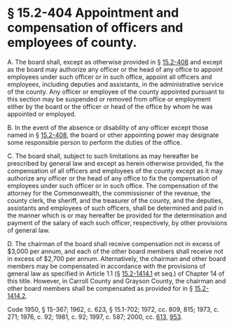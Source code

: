 # § 15.2-404 Appointment and compensation of officers and employees of county.

<p>A. The board shall, except as otherwise provided in § <a href='http://law.lis.virginia.gov/vacode/15.2-408/'>15.2-408</a> and except as the board may authorize any officer or the head of any office to appoint employees under such officer or in such office, appoint all officers and employees, including deputies and assistants, in the administrative service of the county. Any officer or employee of the county appointed pursuant to this section may be suspended or removed from office or employment either by the board or the officer or head of the office by whom he was appointed or employed.</p><p>B. In the event of the absence or disability of any officer except those named in § <a href='http://law.lis.virginia.gov/vacode/15.2-408/'>15.2-408</a>, the board or other appointing power may designate some responsible person to perform the duties of the office.</p><p>C. The board shall, subject to such limitations as may hereafter be prescribed by general law and except as herein otherwise provided, fix the compensation of all officers and employees of the county except as it may authorize any officer or the head of any office to fix the compensation of employees under such officer or in such office. The compensation of the attorney for the Commonwealth, the commissioner of the revenue, the county clerk, the sheriff, and the treasurer of the county, and the deputies, assistants and employees of such officers, shall be determined and paid in the manner which is or may hereafter be provided for the determination and payment of the salary of each such officer, respectively, by other provisions of general law.</p><p>D. The chairman of the board shall receive compensation not in excess of $3,000 per annum, and each of the other board members shall receive not in excess of $2,700 per annum. Alternatively, the chairman and other board members may be compensated in accordance with the provisions of general law as specified in Article 1.1 (§ <a href='http://law.lis.virginia.gov/vacode/15.2-1414.1/'>15.2-1414.1</a> et seq.) of Chapter 14 of this title. However, in Carroll County and Grayson County, the chairman and other board members shall be compensated as provided for in § <a href='http://law.lis.virginia.gov/vacode/15.2-1414.2/'>15.2-1414.2</a>.</p><p>Code 1950, § 15-367; 1962, c. 623, § 15.1-702; 1972, cc. 809, 815; 1973, c. 271; 1976, c. 92; 1981, c. 92; 1997, c. 587; 2000, cc. <a href='http://lis.virginia.gov/cgi-bin/legp604.exe?001+ful+CHAP0613'>613</a>, <a href='http://lis.virginia.gov/cgi-bin/legp604.exe?001+ful+CHAP0953'>953</a>.</p>